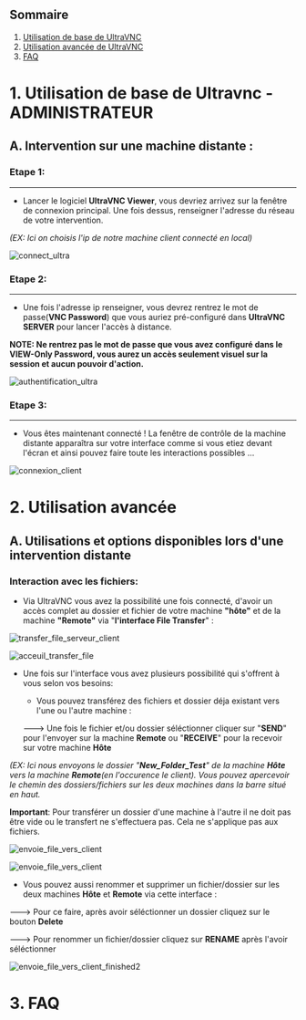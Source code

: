 ## Sommaire

1. [Utilisation de base de UltraVNC](#utilisation-de-base)
2. [Utilisation avancée de UltraVNC](#utilisation-avancee)
3. [FAQ](#faq)

# 1. Utilisation de base de Ultravnc - ADMINISTRATEUR
<span id="utilisation-de-base"></span>
## A. Intervention sur une machine distante :


### **Etape 1**:
-------------------
- Lancer le logiciel **UltraVNC Viewer**, vous devriez arrivez sur la fenêtre de connexion principal. Une fois dessus, renseigner l'adresse du réseau de votre intervention.

_(EX: Ici on choisis l'ip de notre machine client connecté en local)_

![connect_ultra](https://github.com/user-attachments/assets/5746aac8-5349-44ed-b6e7-58905d163f1b)


### **Etape 2:**
-------------------
- Une fois l'adresse ip renseigner, vous devrez rentrez le mot de passe(**VNC Password**) que vous auriez pré-configuré dans **UltraVNC SERVER** pour lancer l'accès à distance. 

**NOTE: Ne rentrez pas le mot de passe que vous avez configuré dans le **VIEW-Only Password**, vous aurez un accès seulement visuel sur la session et aucun pouvoir d'action.**

![authentification_ultra](https://github.com/user-attachments/assets/7f6da396-208e-4bdf-ba51-ed6b8f16f5c6)

### **Etape 3:**
------------------
- Vous êtes maintenant connecté ! La fenêtre de contrôle de la machine distante apparaîtra sur votre interface comme si vous etiez devant l'écran et ainsi pouvez faire toute les interactions possibles ...

![connexion_client](https://github.com/user-attachments/assets/e6500229-dd3e-4d34-ab6b-669905256375)

# 2. Utilisation avancée
<span id="utilisation-avancee"></span>
## A. Utilisations et options disponibles lors d'une intervention distante

### **Interaction avec les fichiers**:
- Via UltraVNC vous avez la possibilité une fois connecté, d'avoir un accès complet au dossier et fichier de votre machine **"hôte"** et de la machine **"Remote"** via "**l'interface File Transfer**" :


![transfer_file_serveur_client](https://github.com/user-attachments/assets/57afd03d-a007-410f-9012-0b20de65f0e8)

![acceuil_transfer_file](https://github.com/user-attachments/assets/3c4239a4-62c9-4264-baf8-0f3db4d1ecac)

- Une fois sur l'interface vous avez plusieurs possibilité qui s'offrent à vous selon vos besoins:
  - Vous pouvez transférez des fichiers et dossier déja existant vers l'une ou l'autre machine :
    
  ---> Une fois le fichier et/ou dossier séléctionner cliquer sur "**SEND**" pour l'envoyer sur la machine **Remote** ou "**RECEIVE**" pour la recevoir sur votre machine **Hôte**

_(EX: Ici nous envoyons le dossier "**New_Folder_Test**" de la machine **Hôte** vers la machine **Remote**(en l'occurence le client). Vous pouvez apercevoir le chemin des dossiers/fichiers sur les deux machines dans la barre situé en haut._

**Important**: Pour transférer un dossier d'une machine à l'autre il ne doit pas être vide ou le transfert ne s'effectuera pas. Cela ne s'applique pas aux fichiers.

![envoie_file_vers_client](https://github.com/user-attachments/assets/730c613e-8f77-43bd-904b-5ce1d44a6036)

![envoie_file_vers_client](https://github.com/user-attachments/assets/ee0057ae-fa17-41d7-949a-231c4b044972)
  - Vous pouvez aussi renommer et supprimer un fichier/dossier sur les deux machines **Hôte** et **Remote** via cette interface :

  ---> Pour ce faire, après avoir séléctionner un dossier cliquez sur le bouton **Delete**

  ---> Pour renommer un fichier/dossier cliquez sur **RENAME** après l'avoir séléctionner

![envoie_file_vers_client_finished2](https://github.com/user-attachments/assets/6a45bbcb-35c9-4129-8aca-0ac9444097a0)





  
# 3. FAQ
<span id="faq"></span>
